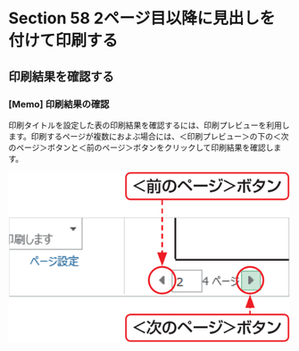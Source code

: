 # Section 58 2ページ目以降に見出しを付けて印刷する

## 印刷結果を確認する

### [Memo] 印刷結果の確認

印刷タイトルを設定した表の印刷結果を確認するには、印刷プレビューを利用します。印刷するページが複数におよぶ場合には、＜印刷プレビュー＞の下の＜次のページ＞ボタンと＜前のページ＞ボタンをクリックして印刷結果を確認します。

![memo](002.png)
